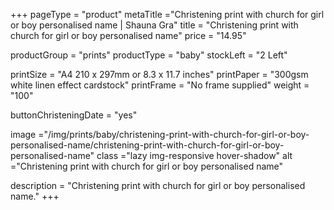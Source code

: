 +++
pageType = "product"
metaTitle ="Christening print with church for girl or boy personalised name | Shauna Gra"
title = "Christening print with church for girl or boy personalised name"
price = "14.95"

productGroup = "prints"
productType = "baby"
stockLeft = "2 Left" 
 
printSize = "A4 210 x 297mm or 8.3 x 11.7 inches" 
printPaper = "300gsm white linen effect cardstock"
printFrame = "No frame supplied"
weight = "100" 
 
buttonChristeningDate = "yes" 

image ="/img/prints/baby/christening-print-with-church-for-girl-or-boy-personalised-name/christening-print-with-church-for-girl-or-boy-personalised-name"
class ="lazy img-responsive hover-shadow"
alt ="Christening print with church for girl or boy personalised name"
 
description = "Christening print with church for girl or boy personalised name."
+++
